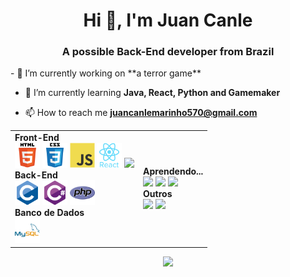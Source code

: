 <h1 align="center">Hi 👋, I'm Juan Canle</h1>
<h3 align="center">A possible Back-End developer from Brazil</h3>

<p align="left">
  - 🔭 I’m currently working on **a terror game**

  - 🌱 I’m currently learning **Java, React, Python and Gamemaker**

  - 📫 How to reach me **juancanlemarinho570@gmail.com**
</p>

<table>
  <tr>
    <td>
      <strong>Front-End</strong><br/>
      <img src="https://raw.githubusercontent.com/devicons/devicon/master/icons/html5/html5-original-wordmark.svg" width="40"/>
      <img src="https://raw.githubusercontent.com/devicons/devicon/master/icons/css3/css3-original-wordmark.svg" width="40"/>
      <img src="https://raw.githubusercontent.com/devicons/devicon/master/icons/javascript/javascript-original.svg" width="40"/>
      <img src="https://raw.githubusercontent.com/devicons/devicon/master/icons/react/react-original-wordmark.svg" width="40"/>
      <img src="https://cdn.jsdelivr.net/gh/devicons/devicon@latest/icons/tailwindcss/tailwindcss-original-wordmark.svg" width="40"/><br/>
      <strong>Back-End</strong><br/>
      <img src="https://raw.githubusercontent.com/devicons/devicon/master/icons/c/c-original.svg" width="40"/>
      <img src="https://raw.githubusercontent.com/devicons/devicon/master/icons/csharp/csharp-original.svg" width="40"/>
      <img src="https://raw.githubusercontent.com/devicons/devicon/master/icons/php/php-original.svg" width="40"/><br/>
      <strong>Banco de Dados</strong><br/>
      <img src="https://raw.githubusercontent.com/devicons/devicon/master/icons/mysql/mysql-original-wordmark.svg" width="40"/>
    </td>
    <td>
      <strong>Aprendendo...</strong><br/>
      <img src="https://cdn.jsdelivr.net/gh/devicons/devicon@latest/icons/java/java-original-wordmark.svg" width="40"/>
      <img src="https://cdn.jsdelivr.net/gh/devicons/devicon@latest/icons/python/python-original-wordmark.svg" width="40"/>
      <img src="https://cdn.jsdelivr.net/gh/devicons/devicon@latest/icons/nodejs/nodejs-original-wordmark.svg" width="40"/><br/>      
      <strong>Outros</strong><br/>
      <img src="https://www.vectorlogo.zone/logos/figma/figma-icon.svg" width="40"/>
      <img src="https://www.vectorlogo.zone/logos/git-scm/git-scm-icon.svg" width="40"/>
    </td>
  </tr>
</table>

<p align="center">
  <img src="https://media.giphy.com/media/lWUT7SZEDv6gVI4ARR/giphy.gif" />
</p>
